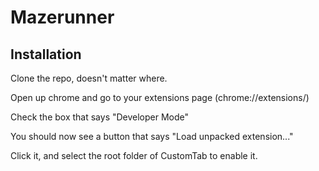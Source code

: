 # Mazerunner

## Installation
Clone the repo, doesn't matter where. 

Open up chrome and go to your extensions page (chrome://extensions/)

Check the box that says "Developer Mode"

You should now see a button that says "Load unpacked extension..."

Click it, and select the root folder of CustomTab to enable it.

